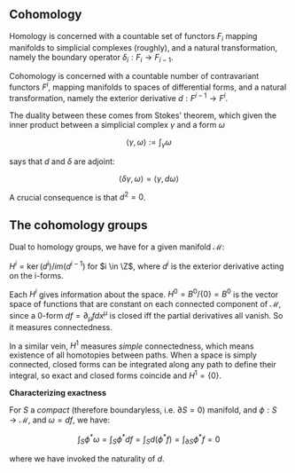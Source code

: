 $\newcommand{\R}{\mathbb{R}}$
$\newcommand{\RR}{\mathbb{R}}$
$\newcommand{\C}{\mathbb{C}}$
$\newcommand{\N}{\mathbb{N}}$
$\newcommand{\Z}{\mathbb{Z}}$



## Cohomology

Homology is concerned with a countable set of functors $F_i$ mapping manifolds to simplicial complexes (roughly), and a natural transformation, namely the boundary operator $\delta_i : F_i \to F_{i-1}$.

Cohomology is concerned with a countable number of contravariant functors $F^i$, mapping manifolds to spaces of differential forms, and a natural transformation, namely the exterior derivative $d: F^{i-1} \to F^i$.

The duality between these comes from Stokes' theorem, which given the inner product between a simplicial complex $\gamma$ and a form $\omega$
 
$$ \langle \gamma, \omega \rangle := \int_\gamma \omega$$

says that $d$ and $\delta$ are adjoint:

$$
\langle \delta\gamma, \omega \rangle = \langle \gamma, d\omega \rangle
$$

A crucial consequence is that $d^2=0$.

## The cohomology groups

Dual to homology groups, we have for a given manifold $\mathcal{M}$:

$H^i = \ker(d^i)/im (d^{i-1})$ for $i \in \Z$, where $d^i$ is the exterior derivative acting on the i-forms.

Each $H^i$ gives information about the space. $H^0 = B^0/\{0\} = B^0$ is the vector space of functions that are constant on each connected component of $\mathcal{M}$, since a 0-form $df = \partial_\mu fdx^\mu$ is closed iff the partial derivatives all vanish. So it measures connectedness.

In a similar vein, $H^1$ measures *simple* connectedness, which means existence of all homotopies between paths. When a space is simply connected, closed forms can be integrated along any path to define their integral, so exact and closed forms coincide and $H^1 = \{0\}$.

**Characterizing exactness** 

For $S$ a *compact* (therefore boundaryless, i.e. $\partial S = 0$) manifold, and $\phi : S \to \mathcal{M}$, and $\omega = df$, we have:

$$
\int_S \phi^*\omega = \int_S \phi^*df = \int_S d(\phi^*f) = \int_{\partial S} \phi^*f = 0
$$

where we have invoked the naturality of $d$. 

